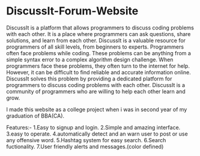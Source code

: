 # DiscussIt-Forum-Website
DiscussIt is a platform that allows programmers to discuss coding problems with each other. It is a place where programmers can ask questions, share solutions, and learn from each other. DiscussIt is a valuable resource for programmers of all skill levels, from beginners to experts. Programmers often face problems while coding. These problems can be anything from a simple syntax error to a complex algorithm design challenge. When programmers face these problems, they often turn to the internet for help. However, it can be difficult to find reliable and accurate information online. DiscussIt solves this problem by providing a dedicated platform for programmers to discuss coding problems with each other. DiscussIt is a community of programmers who are willing to help each other learn and grow.

I made this website as a college project when i was in second year of my graduation of BBA(CA).

Features:-
  1.Easy to signup and login.
  2.Simple and amazing interface.
  3.easy to operate.
  4.automatically detect and an warn user to post or use any offensive word.
  5.Hashtag system for easy search.
  6.Search fuctionality.
  7.User friendly alerts and messages.(color defined)
